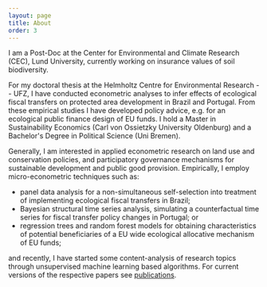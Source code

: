 ```yaml
---
layout: page
title: About
order: 3
---
```


I am a Post-Doc at the Center for Environmental and Climate Research (CEC), Lund University, currently working on insurance values of soil biodiversity.

For my doctoral thesis at the Helmholtz Centre for Environmental Research -- UFZ, I have conducted econometric analyses to infer effects of ecological fiscal transfers on protected area development in Brazil and Portugal. From these empirical studies I have developed policy advice, e.g. for an ecological public finance design of EU funds. I hold a Master in Sustainability Economics (Carl von Ossietzky University Oldenburg) and a Bachelor's Degree in Political Science (Uni Bremen).

<!-- The theoretical foundation for these analyses is the principle of fiscal equivalence by Mancur Olson ([1969](https://www.jstor.org/stable/1823700)). It states that those jurisdictions who benefit from a policy should also bear the corresponding costs of provision. It is thus based on ideas of economic efficiency but outcomes can also be analyzed in terms of equity (cf. [Ostrom, 2011, p. 16](https://onlinelibrary.wiley.com/doi/10.1111/j.1541-0072.2010.00394.x/full)). Depending on the characteristics of the good in question, the degree of optimal<sup>[1](#myfootnote1)</sup> (and / or equitable) decentralization of legislative competencies may vary (cf. [Tiebout, 1956; ](https://www.jstor.org/stable/1826343)[Qian and Weingast, 1997; ](https://www.jstor.org/stable/2138464)[Faguet, 2014](https://www.sciencedirect.com/science/article/pii/S0305750X13000089)). Structure-wise, such overlapping competencies regarding (natural) resource usage are often organized within polycentric, multiorder governance systems ([Eusepi and Wagner, 2010; ](https://www.degruyter.com/abstract/j/rle.2010.6.3/rle.2010.6.3.1534/rle.2010.6.3.1534.xml)[Ostrom, 2010](https://www.jstor.org/stable/27871226)). In this context I am analyzing effects of fiscal transfer and competency changes. -->

Generally, I am interested in applied econometric research on land use and conservation policies, and participatory governance mechanisms for sustainable development and public good provision. Empirically, I employ micro-econometric techniques such as:

  - panel data analysis for a non-simultaneous self-selection into treatment of implementing ecological fiscal transfers in Brazil;
  - Bayesian structural time series analysis, simulating a counterfactual time series for fiscal transfer policy changes in Portugal; or
  - regression trees and random forest models for obtaining characteristics of potential beneficiaries of a EU wide ecological allocative mechanism of EU funds;

and recently, I have started some content-analysis of research topics through unsupervised machine learning based algorithms. For current versions of the respective papers see <a href="https://nils.droste.io/01_publications/">publications</a>.

<!-- Generally, I am interested in how econometric methods can be used in order to assess effects of both existing and proposed policy changes. -->

<!-- Currently, I am extending the original topic of my PhD in terms of field work regarding the decentral and participatory organization of public finances and conservation competencies in Ecuador. -->

<!-- ### ---------
<small><a name="myfootnote1"><sup>1</sup></a>: Regarding optimal pricing for environmental protection, see the seminal piece of Baumol and Oates ([1971](https://www.jstor.org/stable/3439132)) which basically provides the idea that optimality in the face of uncertainty may remain an ideal and setting political standards may be a way to go.</small> -->
